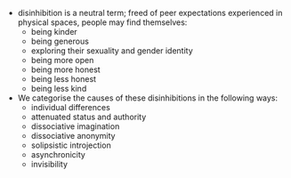 - disinhibition is a neutral term; freed of peer expectations experienced in physical spaces, people may find themselves:
	- being kinder
	- being generous
	- exploring their sexuality and gender identity
	- being more open
	- being more honest
	- being less honest
	- being less kind
- We categorise the causes of these disinhibitions in the following ways:
	- individual differences
	- attenuated status and authority
	- dissociative imagination
	- dissociative anonymity
	- solipsistic introjection
	- asynchronicity
	- invisibility
